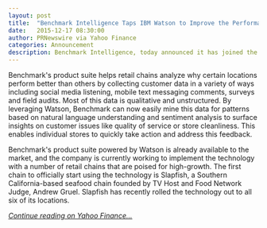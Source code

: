 ```yaml
---
layout: post
title:  "Benchmark Intelligence Taps IBM Watson to Improve the Performance of Brick & Mortar Locations"
date:   2015-12-17 08:30:00
author: PRNewswire via Yahoo Finance
categories: Announcement
description: Benchmark Intelligence, today announced it has joined the IBM Watson Ecosystem and will be leveraging Watson's cognitive computing technology to offer solutions that improve how retail chains measure and improve the performance of brick & mortar locations.
---
```

Benchmark's product suite helps retail chains analyze why certain locations perform better than others by collecting customer data in a variety of ways including social media listening, mobile text messaging comments, surveys and field audits. Most of this data is qualitative and unstructured. By leveraging Watson, Benchmark can now easily mine this data for patterns based on natural language understanding and sentiment analysis to surface insights on customer issues like quality of service or store cleanliness. This enables individual stores to quickly take action and address this feedback.

Benchmark's product suite powered by Watson is already available to the market, and the company is currently working to implement the technology with a number of retail chains that are poised for high-growth. The first chain to officially start using the technology is Slapfish, a Southern California-based seafood chain founded by TV Host and Food Network Judge, Andrew Gruel. Slapfish has recently rolled the technology out to all six of its locations.

[_Continue reading on Yahoo Finance..._](http://finance.yahoo.com/news/benchmark-intelligence-taps-ibm-watson-133500269.html)